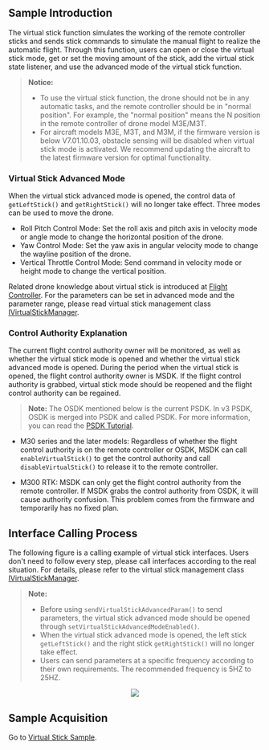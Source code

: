 ## Sample Introduction

The virtual stick function simulates the working of the remote controller sticks and sends stick commands to simulate the manual flight to realize the automatic flight. Through this function, users can open or close the virtual stick mode, get or set the moving amount of the stick, add the virtual stick state listener, and use the advanced mode of the virtual stick function.

> **Notice:** 
> * To use the virtual stick function, the drone should not be in any automatic tasks, and the remote controller should be in "normal position". For example, the "normal position" means the N position in the remote controller of drone model M3E/M3T.
> * For aircraft models M3E, M3T, and M3M, if the firmware version is below V7.01.10.03, obstacle sensing will be disabled when virtual stick mode is activated. We recommend updating the aircraft to the latest firmware version for optimal functionality.

### Virtual Stick Advanced Mode

When the virtual stick advanced mode is opened, the control data of `getLeftStick()` and `getRightStick()` will no longer take effect. Three modes can be used to move the drone.

* Roll Pitch Control Mode: Set the roll axis and pitch axis in velocity mode or angle mode to change the horizontal position of the drone. 
* Yaw Control Mode: Set the yaw axis in angular velocity mode to change the wayline position of the drone.
* Vertical Throttle Control Mode: Send command in velocity mode or height mode to change the vertical position.

Related drone knowledge about virtual stick is introduced at [Flight Controller](https://developer.dji.com/doc/mobile-sdk-tutorial/en/basic-introduction/basic-concepts/flight-controller.html). For the parameters can be set in advanced mode and the parameter range, please read virtual stick management class [IVirtualStickManager](https://developer.dji.com/api-reference-v5/android-api/Components/IVirtualStickManager/IVirtualStickManager.html).

### Control Authority Explanation

The current flight control authority owner will be monitored, as well as whether the virtual stick mode is opened and whether the virtual stick advanced mode is opened. During the period when the virtual stick is opened, the flight control authority owner is MSDK. If the flight control authority is grabbed, virtual stick mode should be reopened and the flight control authority can be regained.

> **Note:** The OSDK mentioned below is the current PSDK. In v3 PSDK, OSDK is merged into PSDK and called PSDK. For more information, you can read the [PSDK Tutorial](https://developer.dji.com/doc/payload-sdk-tutorial/en/).

* M30 series and the later models: Regardless of whether the flight control authority is on the remote controller or OSDK, MSDK can call `enableVirtualStick()` to get the control authority and call `disableVirtualStick()` to release it to the remote controller.

* M300 RTK: MSDK can only get the flight control authority from the remote controller. If MSDK grabs the control authority from OSDK, it will cause authority confusion. This problem comes from the firmware and temporarily has no fixed plan. 

## Interface Calling Process

The following figure is a calling example of virtual stick interfaces. Users don't need to follow every step, please call interfaces according to the real situation. For details, please refer to the virtual stick management class [IVirtualStickManager](https://developer.dji.com/api-reference-v5/android-api/Components/IVirtualStickManager/IVirtualStickManager.html).

> **Note:**
> * Before using `sendVirtualStickAdvancedParam()` to send parameters, the virtual stick advanced mode should be opened through `setVirtualStickAdvancedModeEnabled()`.
> * When the virtual stick advanced mode is opened, the left stick `getLeftStick()` and the right stick `getRightStick()` will no longer take effect.
> * Users can send parameters at a specific frequency according to their own requirements. The recommended frequency is 5HZ to 25HZ.

<div align=center><img src="https://terra-1-g.djicdn.com/71a7d383e71a4fb8887a310eb746b47f/msdk/Documentation/V5.2/virtual%20stick%20en.png"></div>

## Sample Acquisition

Go to [Virtual Stick Sample](https://github.com/dji-sdk/Mobile-SDK-Android-V5/blob/dev-sdk-main/SampleCode-V5/android-sdk-v5-sample/src/main/java/dji/sampleV5/aircraft/pages/VirtualStickFragment.kt).





